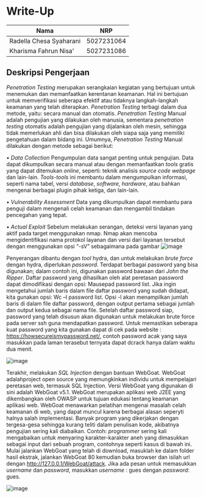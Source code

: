 # Write-Up

| Nama | NRP |
|---|---|
|Radella Chesa Syaharani|5027231064|
|Kharisma Fahrun Nisa' |5027231086|


## Deskripsi Pengerjaan
_Penetration Testing_ merupakan serangkaian kegiatan yang bertujuan untuk menemukan dan memanfaatkan kerentanan keamanan. Hal ini bertujuan untuk memverifikasi seberapa efektif atau tidaknya langkah-langkah keamanan yang telah diterapkan. _Penetration Testing_ terbagi dalam dua metode, yaitu: secara manual dan otomatis. _Penetration Testing_ Manual adalah pengujian yang dilakukan oleh manusia, sementara _penetration testing_ otomatis adalah pengujian yang dijalankan oleh mesin, sehingga tidak memerlukan ahli dan bisa dilakukan oleh siapa saja yang memiliki pengetahuan dalam bidang ini.
Umumnya, _Penetration Testing_ Manual dilakukan dengan metode sebagai berikut:

 • _Data Collection_
  Pengumpulan data sangat penting untuk pengujian. Data dapat dikumpulkan secara manual atau dengan memanfaatkan _tools_ gratis yang dapat ditemukan _online_, seperti: teknik analisis _source code webpage_ dan lain-lain. _Tools-tools_ ini membantu dalam mengumpulkan informasi, seperti nama tabel, versi _database_, _software_, _hardware_, atau bahkan mengenai berbagai plugin pihak ketiga, dan lain-lain.

 • _Vulnerability Assessment_
	 Data yang dikumpulkan dapat  membantu para penguji dalam mengenali celah keamanan dan mengambil tindakan pencegahan yang tepat.

 • _Actual Exploit_
 	Sebelum melakukan serangan, deteksi versi layanan yang aktif pada target menggunakan nmap. Nmap akan mencoba mengidentifikasi nama protokol layanan dan versi dari layanan tersebut dengan menggunakan opsi “-sV” sebagaimana pada gambar ![image](https://github.com/user-attachments/assets/d1fdd6b8-2941-4a42-9ac8-3a55be58f59b)

  Penyerangan dibantu dengan _tool_ hydra, dan untuk melakukan _brute force_ dengan hydra, diperlukan _password_. Terdapat berbagai password yang bisa digunakan; dalam contoh ini, digunakan password bawaan dari _John the Ripper_. Daftar password yang dihasilkan oleh alat peretasan password dapat dimodifikasi dengan opsi: Mausepad password list. Jika ingin mengetahui jumlah baris dalam file daftar password yang sudah didapat, kita gunakan opsi: Wc –l password list. Opsi -l akan menampilkan jumlah baris di dalam file daftar password, dengan output pertama sebagai jumlah dan output kedua sebagai nama file. Setelah daftar password siap, password yang telah disusun akan digunakan untuk melakukan brute force pada server ssh guna mendapatkan password.
  Untuk memastikan seberapa kuat password yang kita gunakan dapat di cek pada website : https://howsecureismypassword.net/, contoh password acak yang saya masukkan pada laman terasebut ternyata dapat dcrack hanya dalam waktu dua menit. 
 
  ![image](https://github.com/user-attachments/assets/29ec094d-69c3-4df4-866c-9eb42bfc801b)

Terakhir,  melakukan _SQL Injection_ dengan bantuan WebGoat. WebGoat adalahproject open source yang memungkinkan individu untuk mempelajari peretasan web, termasuk SQL Injection. Versi WebGoat yang digunakan di sini adalah WebGoat v5.1. WebGoat merupakan aplikasi web J2EE yang dikembangkan oleh OWASP untuk tujuan edukasi tentang keamanan aplikasi web. WebGoat menawarkan pelatihan mengenai masalah celah keamanan di web, yang dapat muncul karena berbagai alasan seperyti halnya salah implementasi. Banyak program yang dikerjakan dengan tergesa-gesa sehingga kurang teliti dalam penulisan kode, akibatnya pengujian sering kali diabaikan. Contoh: _programmer_ sering kali mengabaikan untuk menyaring karakter-karakter aneh yang dimasukkan sebagai input dari sebuah program, contohnya seperti kasus di bawah ini.
Mulai jalankan WebGoat yang telah di download, masuklah ke dalam folder hasil ekstrak, jalankan WebGoat 80 kemudian buka browser dan isilah url dengan http://127.0.0.1/WebGoat/attack. Jika ada pesan untuk memasukkan _username_ dan _password_, masukkan _username_ : gues dengan _password_: gues.

![image](https://github.com/user-attachments/assets/36926b77-58c4-4d9c-a31c-af075e38c3de)
